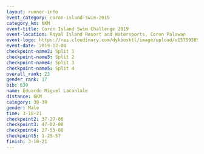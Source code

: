 ```yaml
--- 
layout: runner-info 
event_category: coron-island-swim-2019 
category_km: 6KM 
event-title: Coron Island Swim Challenge 2019 
event-location: Royal Island Resort and Watersports, Coron Palawan 
event-logo: https://res.cloudinary.com/dykbosktl/image/upload/v1575958949/Logo/Coron.jpg 
event-date: 2019-12-08 
checkpoint-name2: Split 1 
checkpoint-name3: Split 2 
checkpoint-name4: Split 3 
checkpoint-name5: Split 4 
overall_rank: 23
gender_rank: 17
bib: 630
name: Eduardo Miguel Lacanlale
distance: 6KM
category: 30-39
gender: Male
time: 3-18-21
checkpoint2: 37-27-00
checkpoint3: 47-02-00
checkpoint4: 27-55-00
checkpoint5: 1-25-57
finish: 3-18-21 
--- 
```

